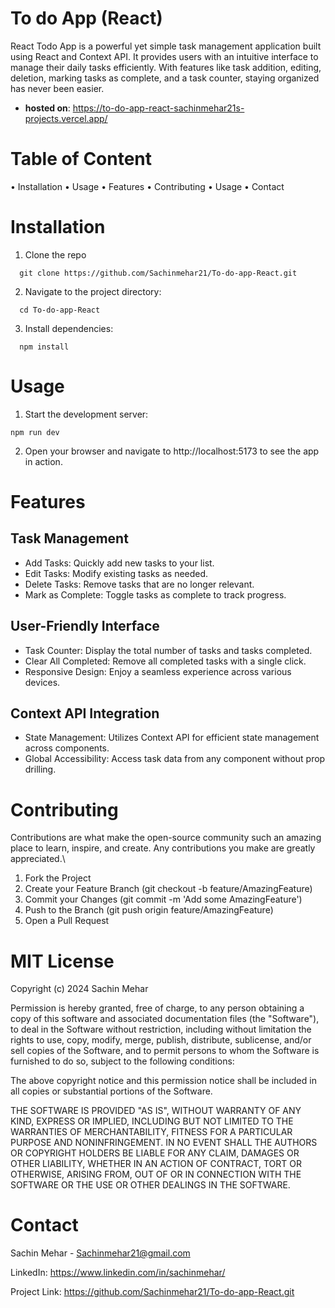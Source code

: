 # To do App (React)

React Todo App is a powerful yet simple task management application built using React and Context API. It provides users with an intuitive interface to manage their daily tasks efficiently. With features like task addition, editing, deletion, marking tasks as complete, and a task counter, staying organized has never been easier.

- **hosted on**: https://to-do-app-react-sachinmehar21s-projects.vercel.app/

# Table of Content 
 
 • Installation
 • Usage
 • Features
 • Contributing
 • Usage
 • Contact


# Installation

1. Clone the repo

```
  git clone https://github.com/Sachinmehar21/To-do-app-React.git
```
2. Navigate to the project directory:

```
  cd To-do-app-React
```
3. Install dependencies:

```
  npm install
```


# Usage

1. Start the development server:
``` 
npm run dev
```
2. Open your browser and navigate to http://localhost:5173 to see the app in action.
 

# Features
 
## Task Management

- Add Tasks: Quickly add new tasks to your list.
- Edit Tasks: Modify existing tasks as needed.
- Delete Tasks: Remove tasks that are no longer relevant.
- Mark as Complete: Toggle tasks as complete to track progress.

## User-Friendly Interface

- Task Counter: Display the total number of tasks and tasks completed.
- Clear All Completed: Remove all completed tasks with a single click.
- Responsive Design: Enjoy a seamless experience across various devices.
## Context API Integration
- State Management: Utilizes Context API for efficient state management across components.
- Global Accessibility: Access task data from any component without prop drilling.

# Contributing

Contributions are what make the open-source community such an amazing place to learn, inspire, and create. Any contributions you make are greatly appreciated.\

1. Fork the Project
2. Create your Feature Branch (git checkout -b feature/AmazingFeature)
3. Commit your Changes (git commit -m 'Add some AmazingFeature')
4. Push to the Branch (git push origin feature/AmazingFeature)
5. Open a Pull Request

# MIT License

Copyright (c) 2024 Sachin Mehar

Permission is hereby granted, free of charge, to any person obtaining a copy
of this software and associated documentation files (the "Software"), to deal
in the Software without restriction, including without limitation the rights
to use, copy, modify, merge, publish, distribute, sublicense, and/or sell
copies of the Software, and to permit persons to whom the Software is
furnished to do so, subject to the following conditions:

The above copyright notice and this permission notice shall be included in all
copies or substantial portions of the Software.

THE SOFTWARE IS PROVIDED "AS IS", WITHOUT WARRANTY OF ANY KIND, EXPRESS OR
IMPLIED, INCLUDING BUT NOT LIMITED TO THE WARRANTIES OF MERCHANTABILITY,
FITNESS FOR A PARTICULAR PURPOSE AND NONINFRINGEMENT. IN NO EVENT SHALL THE
AUTHORS OR COPYRIGHT HOLDERS BE LIABLE FOR ANY CLAIM, DAMAGES OR OTHER
LIABILITY, WHETHER IN AN ACTION OF CONTRACT, TORT OR OTHERWISE, ARISING FROM,
OUT OF OR IN CONNECTION WITH THE SOFTWARE OR THE USE OR OTHER DEALINGS IN THE
SOFTWARE.


# Contact

Sachin Mehar - Sachinmehar21@gmail.com

LinkedIn: https://www.linkedin.com/in/sachinmehar/

Project Link: https://github.com/Sachinmehar21/To-do-app-React.git

